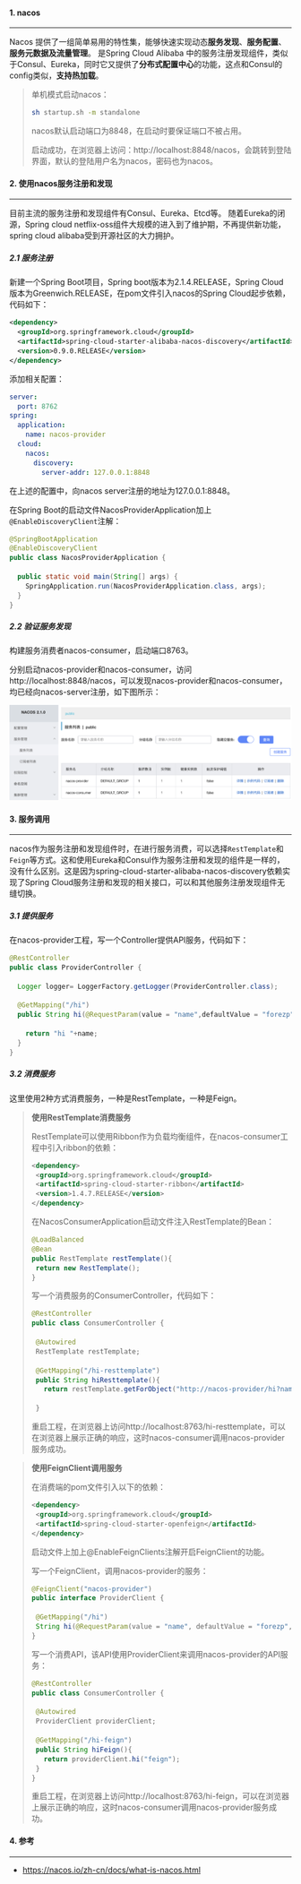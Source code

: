 #### 1. nacos

---

Nacos 提供了一组简单易用的特性集，能够快速实现动态**服务发现**、**服务配置**、**服务元数据及流量管理**。 是Spring Cloud Alibaba 中的服务注册发现组件，类似于Consul、Eureka，同时它又提供了**分布式配置中心**的功能，这点和Consul的config类似，**支持热加载**。

>单机模式启动nacos：
>
>```sh
>sh startup.sh -m standalone
>```
>
>nacos默认启动端口为8848，在启动时要保证端口不被占用。
>
>启动成功，在浏览器上访问：http://localhost:8848/nacos，会跳转到登陆界面，默认的登陆用户名为nacos，密码也为nacos。



#### 2. 使用nacos服务注册和发现

---

目前主流的服务注册和发现组件有Consul、Eureka、Etcd等。 随着Eureka的闭源，Spring cloud netflix-oss组件大规模的进入到了维护期，不再提供新功能，spring cloud alibaba受到开源社区的大力拥护。

##### 2.1 服务注册

新建一个Spring Boot项目，Spring boot版本为2.1.4.RELEASE，Spring Cloud 版本为Greenwich.RELEASE，在pom文件引入nacos的Spring Cloud起步依赖，代码如下：

```xml
<dependency>
  <groupId>org.springframework.cloud</groupId>
  <artifactId>spring-cloud-starter-alibaba-nacos-discovery</artifactId>
  <version>0.9.0.RELEASE</version>
</dependency>
```

添加相关配置：

```yaml
server:
  port: 8762
spring:
  application:
    name: nacos-provider
  cloud:
    nacos:
      discovery:
        server-addr: 127.0.0.1:8848
```

在上述的配置中，向nacos server注册的地址为127.0.0.1:8848。

在Spring Boot的启动文件NacosProviderApplication加上`@EnableDiscoveryClient`注解：

```java
@SpringBootApplication
@EnableDiscoveryClient
public class NacosProviderApplication {

  public static void main(String[] args) {
    SpringApplication.run(NacosProviderApplication.class, args);
  }
}
```

##### 2.2 验证服务发现

构建服务消费者nacos-consumer，启动端口8763。

分别启动nacos-provider和nacos-consumer，访问http://localhost:8848/nacos，可以发现nacos-provider和nacos-consumer，均已经向nacos-server注册，如下图所示：

![image-20220601103236864](1.%E4%BD%BF%E7%94%A8nacos%E4%BD%9C%E4%B8%BA%E6%9C%8D%E5%8A%A1%E6%B3%A8%E5%86%8C%E5%8F%91%E7%8E%B0%E7%BB%84%E4%BB%B6.assets/image-20220601103236864.png)



#### 3. 服务调用

---

nacos作为服务注册和发现组件时，在进行服务消费，可以选择`RestTemplate`和`Feign`等方式。这和使用Eureka和Consul作为服务注册和发现的组件是一样的，没有什么区别。这是因为spring-cloud-starter-alibaba-nacos-discovery依赖实现了Spring Cloud服务注册和发现的相关接口，可以和其他服务注册发现组件无缝切换。

##### 3.1 提供服务

在nacos-provider工程，写一个Controller提供API服务，代码如下：

```java
@RestController
public class ProviderController {

  Logger logger= LoggerFactory.getLogger(ProviderController.class);

  @GetMapping("/hi")
  public String hi(@RequestParam(value = "name",defaultValue = "forezp",required = false)String name){

    return "hi "+name;
  }
}
```

##### 3.2 消费服务

这里使用2种方式消费服务，一种是RestTemplate，一种是Feign。

>**使用RestTemplate消费服务**
>
>RestTemplate可以使用Ribbon作为负载均衡组件，在nacos-consumer工程中引入ribbon的依赖：
>
>```xml
><dependency>
>  <groupId>org.springframework.cloud</groupId>
>  <artifactId>spring-cloud-starter-ribbon</artifactId>
>  <version>1.4.7.RELEASE</version>
></dependency>
>```
>
>在NacosConsumerApplication启动文件注入RestTemplate的Bean：
>
>```java
>@LoadBalanced
>@Bean
>public RestTemplate restTemplate(){
>  return new RestTemplate();
>}
>```
>
>写一个消费服务的ConsumerController，代码如下：
>
>```java
>@RestController
>public class ConsumerController {
>
>  @Autowired
>  RestTemplate restTemplate;
>
>  @GetMapping("/hi-resttemplate")
>  public String hiResttemplate(){
>    return restTemplate.getForObject("http://nacos-provider/hi?name=resttemplate",String.class);
>
>  }
>```
>
>重启工程，在浏览器上访问http://localhost:8763/hi-resttemplate，可以在浏览器上展示正确的响应，这时nacos-consumer调用nacos-provider服务成功。

>**使用FeignClient调用服务**
>
>在消费端的pom文件引入以下的依赖：
>
>```xml
><dependency>
>  <groupId>org.springframework.cloud</groupId>
>  <artifactId>spring-cloud-starter-openfeign</artifactId>
></dependency>
>```
>
>启动文件上加上@EnableFeignClients注解开启FeignClient的功能。
>
>写一个FeignClient，调用nacos-provider的服务：
>
>```java
>@FeignClient("nacos-provider")
>public interface ProviderClient {
>
>  @GetMapping("/hi")
>  String hi(@RequestParam(value = "name", defaultValue = "forezp", required = false) String name);
>}
>```
>
>写一个消费API，该API使用ProviderClient来调用nacos-provider的API服务：
>
>```java
>@RestController
>public class ConsumerController {
>
>  @Autowired
>  ProviderClient providerClient;
>
>  @GetMapping("/hi-feign")
>  public String hiFeign(){
>    return providerClient.hi("feign");
>  }
>}
>```
>
>重启工程，在浏览器上访问http://localhost:8763/hi-feign，可以在浏览器上展示正确的响应，这时nacos-consumer调用nacos-provider服务成功。



#### 4. 参考

---

- https://nacos.io/zh-cn/docs/what-is-nacos.html